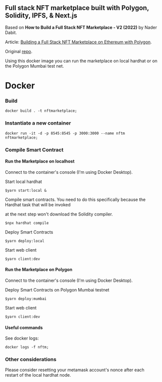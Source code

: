 ## Full stack NFT marketplace built with Polygon, Solidity, IPFS, & Next.js

  

Based on **How to Build a Full Stack NFT Marketplace - V2 (2022)** by Nader Dabit.

  

Article: [Building a Full Stack NFT Marketplace on Ethereum with Polygon](https://dev.to/dabit3/building-scalable-full-stack-apps-on-ethereum-with-polygon-2cfb).

  

Original [repo](https://github.com/dabit3/polygon-ethereum-nextjs-marketplace/).

  

Using this docker image you can run the marketplace on local hardhat or on the Polygon Mumbai test net.

  

# Docker

  

### Build

  

    docker build . -t nftmarketplace;

  

  

### Instantiate a new container

  

	docker run -it -d -p 8545:8545 -p 3000:3000 --name nftm nftmarketplace;

  

### Compile Smart Contract

  

#### Run the Marketplace on localhost

Connect to the container's console (I'm using Docker Desktop).

Start local hardhat

  

	$yarn start:local &

  

Compile smart contracts. You need to do this specifically because the Hardhat task that will be invoked

at the next step won't download the Solidity compiler.

  

	$npx hardhat compile

  
  

Deploy Smart Contracts

  

	$yarn deploy:local

  

Start web client

  

	$yarn client:dev

  

#### Run the Marketplace on Polygon

Connect to the container's console (I'm using Docker Desktop).

Deploy Smart Contracts on Polygon Mumbai testnet

  

	$yarn deploy:mumbai

  

Start web client

  

	$yarn client:dev

  
  

#### Useful commands

  

See docker logs:

  

	docker logs -f nftm;
### Other considerations
Please consider resetting your metamask account's nonce after each restart of the local hardhat node.